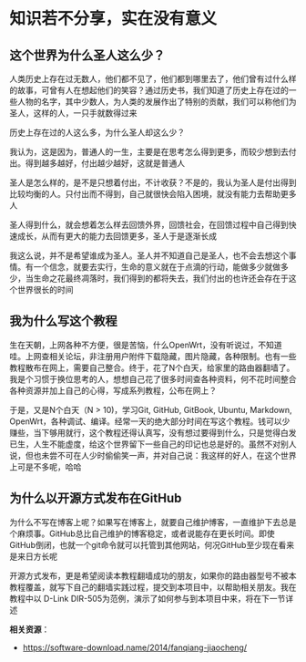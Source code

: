 知识若不分享，实在没有意义
====================

这个世界为什么圣人这么少？
--------

人类历史上存在过无数人，他们都不见了，他们都到哪里去了，他们曾有过什么样的故事，可曾有人在想起他们的笑容？通过历史书，我们知道了历史上存在过的一些人物的名字，其中少数人，为人类的发展作出了特别的贡献，我们可以称他们为圣人，这样的人，一只手就数得过来

历史上存在过的人这么多，为什么圣人却这么少？

我认为，这是因为，普通人的一生，主要是在思考怎么得到更多，而较少想到去付出。得到越多越好，付出越少越好，这就是普通人

圣人是怎么样的，是不是只想着付出，不计收获？不是的，我认为圣人是付出得到比较均衡的人。只付出而不得到，自己就很快会陷入困境，就没有能力去帮助更多人

圣人得到什么，就会想着怎么样去回馈外界，回馈社会，在回馈过程中自己得到快速成长，从而有更大的能力去回馈更多，圣人于是逐渐长成

我这么说，并不是希望谁成为圣人。圣人并不知道自己是圣人，也不会去想这个事情。有一个信念，就要去实行，生命的意义就在于点滴的行动，能做多少就做多少，当生命之花最终凋落时，我们得到的都将失去，我们付出的也许还会存在于这个世界很长的时间

我为什么写这个教程
--------

生在天朝，上网各种不方便，很是苦恼，什么OpenWrt，没有听说过，不知道哇。上网查相关论坛，非注册用户附件下载隐藏，图片隐藏，各种限制。也有一些教程散布在网上，需要自己整合。终于，花了N个白天，给家里的路由器翻墙了。我是个习惯于换位思考的人，想想自己花了很多时间查各种资料，何不花时间整合各种资源并加上自己的心得，写成系列教程，公布在网上？

于是，又是N个白天（N > 10)，学习Git, GitHub, GitBook, Ubuntu, Markdown, OpenWrt，各种调试、编译。经常一天的绝大部分时间在写这个教程。钱可以少赚些，当下够用就行，这个教程还得认真写，没有想过要得到什么，只是觉得白发已生，人生不能虚度，给这个世界留下一些自己的印记也总是好的。虽然不对别人说，但也未尝不可在人少时偷偷笑一声，并对自己说：我这样的好人，在这个世界上可是不多呢，哈哈

为什么以开源方式发布在GitHub
--------

为什么不写在博客上呢？如果写在博客上，就要自己维护博客，一直维护下去总是个麻烦事。GitHub总比自己维护的博客稳定，或者说能存在更长时间。即使GitHub倒闭，也就一个git命令就可以托管到其他网站，何况GitHub至少现在看来是来日方长呢

开源方式发布，更是希望阅读本教程翻墙成功的朋友，如果你的路由器型号不被本教程覆盖，就写下自己的翻墙实践过程，提交到本项目中，以帮助相关朋友。我在教程中以 D-Link DIR-505为范例，演示了如何参与到本项目中来，将在下一节详述

**相关资源**：

- https://software-download.name/2014/fanqiang-jiaocheng/